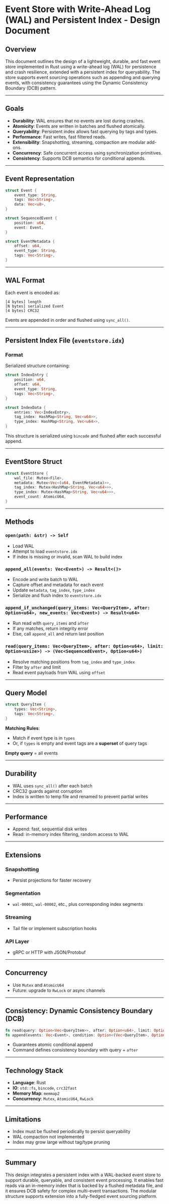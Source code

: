 # Event Store with Write-Ahead Log (WAL) and Persistent Index - Design Document

## Overview

This document outlines the design of a lightweight, durable, and fast event store implemented in Rust using a write-ahead log (WAL) for persistence and crash resilience, extended with a persistent index for queryability. The store supports event sourcing operations such as appending and querying events, with consistency guarantees using the Dynamic Consistency Boundary (DCB) pattern.

---

## Goals

* **Durability**: WAL ensures that no events are lost during crashes.
* **Atomicity**: Events are written in batches and flushed atomically.
* **Queryability**: Persistent index allows fast querying by tags and types.
* **Performance**: Fast writes, fast filtered reads.
* **Extensibility**: Snapshotting, streaming, compaction are modular add-ons.
* **Concurrency**: Safe concurrent access using synchronization primitives.
* **Consistency**: Supports DCB semantics for conditional appends.

---

## Event Representation

```rust
struct Event {
    event_type: String,
    tags: Vec<String>,
    data: Vec<u8>,
}

struct SequencedEvent {
    position: u64,
    event: Event,
}

struct EventMetadata {
    offset: u64,
    event_type: String,
    tags: Vec<String>,
}
```

---

## WAL Format

Each event is encoded as:

```
[4 bytes] length
[N bytes] serialized Event
[4 bytes] CRC32
```

Events are appended in order and flushed using `sync_all()`.

---

## Persistent Index File (`eventstore.idx`)

### Format

Serialized structure containing:

```rust
struct IndexEntry {
    position: u64,
    offset: u64,
    event_type: String,
    tags: Vec<String>,
}

struct IndexData {
    entries: Vec<IndexEntry>,
    tag_index: HashMap<String, Vec<u64>>,
    type_index: HashMap<String, Vec<u64>>,
}
```

This structure is serialized using `bincode` and flushed after each successful append.

---

## EventStore Struct

```rust
struct EventStore {
    wal_file: Mutex<File>,
    metadata: Mutex<Vec<(u64, EventMetadata)>>,
    tag_index: Mutex<HashMap<String, Vec<u64>>>,
    type_index: Mutex<HashMap<String, Vec<u64>>>,
    event_count: AtomicU64,
}
```

---

## Methods

### `open(path: &str) -> Self`

* Load WAL
* Attempt to load `eventstore.idx`
* If index is missing or invalid, scan WAL to build index

### `append_all(events: Vec<Event>) -> Result<()>`

* Encode and write batch to WAL
* Capture offset and metadata for each event
* Update `metadata`, `tag_index`, `type_index`
* Serialize and flush index to `eventstore.idx`

### `append_if_unchanged(query_items: Vec<QueryItem>, after: Option<u64>, new_events: Vec<Event>) -> Result<u64>`

* Run read with `query_items` and `after`
* If any matches, return integrity error
* Else, call `append_all` and return last position

### `read(query_items: Vec<QueryItem>, after: Option<u64>, limit: Option<usize>) -> (Vec<SequencedEvent>, Option<u64>)`

* Resolve matching positions from `tag_index` and `type_index`
* Filter by `after` and limit
* Read event payloads from WAL using `offset`

---

## Query Model

```rust
struct QueryItem {
    types: Vec<String>,
    tags: Vec<String>,
}
```

**Matching Rules**:

* Match if event type is in `types`
* Or, if `types` is empty and event tags are a **superset** of query tags

**Empty query** = all events

---

## Durability

* WAL uses `sync_all()` after each batch
* CRC32 guards against corruption
* Index is written to temp file and renamed to prevent partial writes

---

## Performance

* Append: fast, sequential disk writes
* Read: in-memory index filtering, random access to WAL

---

## Extensions

### Snapshotting

* Persist projections for faster recovery

### Segmentation

* `wal-00001`, `wal-00002`, etc., plus corresponding index segments

### Streaming

* Tail file or implement subscription hooks

### API Layer

* gRPC or HTTP with JSON/Protobuf

---

## Concurrency

* Use `Mutex` and `AtomicU64`
* Future: upgrade to `RwLock` or async channels

---

## Consistency: Dynamic Consistency Boundary (DCB)

```rust
fn read(query: Option<Vec<QueryItem>>, after: Option<u64>, limit: Option<usize>) -> (Vec<SequencedEvent>, Option<u64>);
fn append(events: Vec<Event>, condition: Option<(Vec<QueryItem>, Option<u64>)>) -> Result<u64, IntegrityError>;
```

* Guarantees atomic conditional append
* Command defines consistency boundary with query + `after`

---

## Technology Stack

* **Language**: Rust
* **IO**: `std::fs`, `bincode`, `crc32fast`
* **Memory Map**: `memmap2`
* **Concurrency**: `Mutex`, `AtomicU64`, `RwLock`

---

## Limitations

* Index must be flushed periodically to persist queryability
* WAL compaction not implemented
* Index may grow large without tag/type pruning

---

## Summary

This design integrates a persistent index with a WAL-backed event store to support durable, queryable, and consistent event processing. It enables fast reads via an in-memory index that is backed by a flushed metadata file, and it ensures DCB safety for complex multi-event transactions. The modular structure supports extension into a fully-fledged event sourcing platform.
